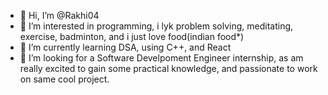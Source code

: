 - 👋 Hi, I’m @Rakhi04
- 👀 I’m interested in programming, i lyk problem solving, meditating, exercise, badminton, and i just love food(indian food*)
- 🌱 I’m currently learning DSA, using C++, and React
- 💞️ I’m looking for a Software Develpoment Engineer internship, as am really excited to gain some practical knowledge, and passionate to work on same cool project.

<!---
Rakhi04/Rakhi04 is a ✨ special ✨ repository because its `README.md` (this file) appears on your GitHub profile.
You can click the Preview link to take a look at your changes.
--->
